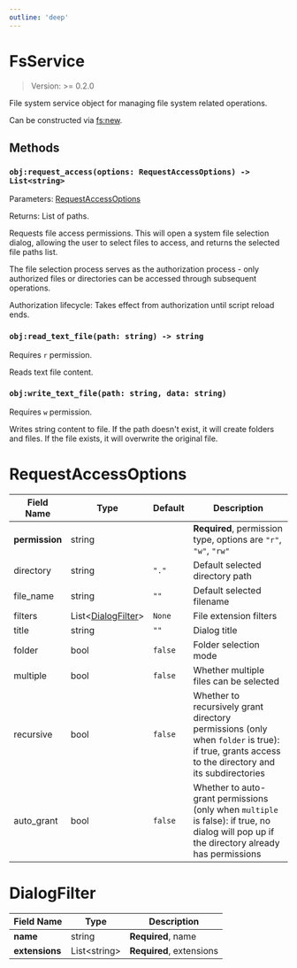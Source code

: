 ```yaml
---
outline: 'deep'
---
```


# FsService

> Version: >= 0.2.0

File system service object for managing file system related operations.

Can be constructed via [fs:new](/modules/fs#fs-new).

## Methods

### `obj:request_access(options: RequestAccessOptions) -> List<string>`

Parameters: [RequestAccessOptions](#requestaccessoptions)

Returns: List of paths.

Requests file access permissions. This will open a system file selection dialog, allowing the user to select files to access, and returns the selected file paths list.

The file selection process serves as the authorization process - only authorized files or directories can be accessed through subsequent operations.

Authorization lifecycle: Takes effect from authorization until script reload ends.

### `obj:read_text_file(path: string) -> string`

Requires `r` permission.

Reads text file content.

### `obj:write_text_file(path: string, data: string)`

Requires `w` permission.

Writes string content to file. If the path doesn't exist, it will create folders and files. If the file exists, it will overwrite the original file.

# RequestAccessOptions
  
| Field Name     | Type                                 | Default | Description                                                                                                                                     |
| -------------- | ------------------------------------ | ------- | ----------------------------------------------------------------------------------------------------------------------------------------------- |
| **permission** | string                               |         | **Required**, permission type, options are `"r"`, `"w"`, `"rw"`                                                                                 |
| directory      | string                               | `"."`   | Default selected directory path                                                                                                                 |
| file_name      | string                               | `""`    | Default selected filename                                                                                                                       |
| filters        | List\<[DialogFilter](#dialogfilter)> | `None`  | File extension filters                                                                                                                          |
| title          | string                               | `""`    | Dialog title                                                                                                                                    |
| folder         | bool                                 | `false` | Folder selection mode                                                                                                                           |
| multiple       | bool                                 | `false` | Whether multiple files can be selected                                                                                                          |
| recursive      | bool                                 | `false` | Whether to recursively grant directory permissions (only when `folder` is true): if true, grants access to the directory and its subdirectories |
| auto_grant     | bool                                 | `false` | Whether to auto-grant permissions (only when `multiple` is false): if true, no dialog will pop up if the directory already has permissions      |

# DialogFilter

| Field Name     | Type          | Description              |
| -------------- | ------------- | ------------------------ |
| **name**       | string        | **Required**, name       |
| **extensions** | List\<string> | **Required**, extensions |
